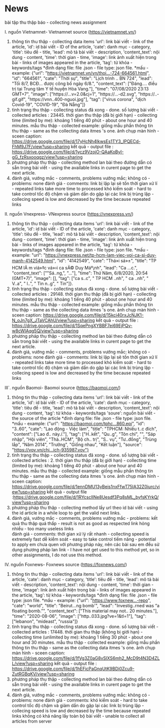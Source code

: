 # News
 bài tập thu thập báo - collecting news assignment
 
I. nguồn Vietnamnet- Vietnamnet source (https://vietnamnet.vn/)
 1. thông tin thu thập - collecting data items
    'url': link bài viết - link of the article,
    'id': id bài viết - ID of the article,
    'cate': danh mục - category,
    'title': tiêu đề - title,
    'lead': mô tả bài viết - description,
    'content_text': nội dung - content,
    'time': thời gian - time,
    'image': link ảnh xuất hiện trong bài - links of images appeared in the article,
    'tag': từ khóa - keywords/tags
  *đinh dạng file: file .json - file type: json file.
  *mấu - example: {"url": "https://vietnamnet.vn/vn/thoi...-724-664561.html", "id": "664561", "cate": "Thời sự", "title": "Lịch trình .. BN 724", "lead": "Tối 8/7, BCĐ... được công bố ngày 6/8.", "content_text": ["Đáng.... điều trị tại Trung tâm Y tế huyện Hòa Vang."], "time": "07/08/2020 23:13 GMT+7", "image": ["https://...v=2.0&cj=1", "https://...-d2.svg", "https://..-gif.gif", "https://vnn..400-nguoi.jpg"], "tag": ["virus corona", "dịch Covid-19", "COVID-19", "Đà Nẵng"]}
 2. tình trạng thu thập - collecting status
  đã xong - done.
  số lượng bài viết - collected articles : 23445. 
  thời gian thu thập (đã bị giới hạn) - collecting time (limited by me): khoảng 1 tiếng 40 phút - about one hour and 40 minutes.
  mẫu thu thập - collected example: giống mẫu phần thông tin thu thập - same as the collecting data itmes 's one.
  ảnh chụp màn hình - sceen caption: https://drive.google.com/file/d/17yHcNh4lkwsEs1TY3_IPQECd-FhM9J7F/view?usp=sharing
  kết quả - output file : https://drive.google.com/file/d/1ycz9VzojO-QAaKoByI-gG_fzRsxooqgz/view?usp=sharing
 3. phương pháp thu thập - collecting method
  lan bài theo đường dẫn có sẵn trong bài viết - using the available links in curent page to get the next article.
 4. đánh giá, vướng mắc - comments, problems
  vướng mắc: không có - problems: none
  đánh giá - comments:
   link bị lặp lại sẽ tốn thời gian xử lí - repeated links take more time to processed
   khó kiểm soát - hard to take control
   tốc độ chậm và giảm dần do gặp lại các link bị trùng lặp - collecing speed is low and decreased by the time because repeated links
  
  
II. nguồn Vnexpress- VNexpress source (https://vnexpress.vn/)
 1. thông tin thu thập - collecting data items
    'url': link bài viết - link of the article,
    'id': id bài viết - ID of the article,
    'cate': danh mục - category,
    'title': tiêu đề - title,
    'lead': mô tả bài viết - description,
    'content_text': nội dung - content,
    'time': thời gian - time,
    'image': link ảnh xuất hiện trong bài - links of images appeared in the article,
    'tag': từ khóa - keywords/tags
  *đinh dạng file: file .json - file type: json file.
  *mấu - example: "url": "https://vnexpress.net/tp-hcm-lam-viec-voi-ca-si-duy-manh-4142549.html", "id": "4142549", "cate": "Thá»i sá»±", "title": "TP HCM lÃ m viá»‡c vá»›i ca sÄ© Duy Máº¡nh", "lead": "Ca ...c.", "content_text": ["\"Sá..ng,", "..."], "time": Thứ Năm, 6/8/2020, 20:54 (GMT+7)", "image": [], "tag": ["ca s..c", " TP HCM ..nh", " ca ..nh", " V..a", " l..", " Tin n..g", " Tin"]}.
 2. tình trạng thu thập - collecting status
  đã xong - done.
  số lượng bài viết - collected articles : 29148. 
  thời gian thu thập (đã bị giới hạn) - collecting time (limited by me): khoảng 1 tiếng 40 phút - about one hour and 40 minutes.
  mẫu thu thập - collected example: giống mẫu phần thông tin thu thập - same as the collecting data itmes 's one.
  ảnh chụp màn hình - sceen caption: https://drive.google.com/file/d/15kci40rxJcNJK1-N_oJn7gX_JTaVCAhU/view?usp=sharing
  kết quả - output file : https://drive.google.com/file/d/1SqePngXYBBF7ei69EjPQv-w8cWIAqg5Q/view?usp=sharing
 3. phương pháp thu thập - collecting method
  lan bài theo đường dẫn có sẵn trong bài viết - using the available links in curent page to get the next article.
 4. đánh giá, vướng mắc - comments, problems
  vướng mắc: không có - problems: none
  đánh giá - comments:
   link bị lặp lại sẽ tốn thời gian xử lí - repeated links take more time to processed
   khó kiểm soát - hard to take control
   tốc độ chậm và giảm dần do gặp lại các link bị trùng lặp - collecing speed is low and decreased by the time because repeated links
  
  
III`. nguồn Baomoi- Baomoi source (https://baomoi.com/)
 1. thông tin thu thập - collecting data items
    'url': link bài viết - link of the article,
    'id': id bài viết - ID of the article,
    'cate': danh mục - category,
    'title': tiêu đề - title,
    'lead': mô tả bài viết - description,
    'content_text': nội dung - content,
    'tag': từ khóa - keywords/tags
    'soure': nguồn bài viết - the source of the article
  *đinh dạng file: file .json - file type: json file.
  *mấu - example: {"url": "https://baomoi.com/tphc...860.epi", "id": "3..60", "cate": "Lao động - Việc làm", "title": "TPHCM: Nhiều t..c đích", "content": ["Lao đ.. này./."], "tag": ["H..kết", "Qu..g", "Tôn chỉ", "", "Sáp nhập", "Hội viên", "Thà..HCM", "Bộ ch.. trị", "S.. vụ", "Tư..đồng", "Trùng lắp", "Năm 2014", "Trưởng", "Giống nhau", "Kết luận"], "source": "https://vov.vn/chi...ich-935987.vov"}
 2. tình trạng thu thập - collecting status
  đã xong - done.
  số lượng bài viết - collected articles : 2. 
  thời gian thu thập (đã bị giới hạn) - collecting time (limited by me): khoảng 1 tiếng 40 phút - about one hour and 40 minutes.
  mẫu thu thập - collected example: giống mẫu phần thông tin thu thập - same as the collecting data itmes 's one.
  ảnh chụp màn hình - sceen caption: https://drive.google.com/file/d/1ennDMU13yBeis1nxFfwT75IA32Z0iurc/view?usp=sharing
  kết quả - output file :https://drive.google.com/file/d/1RYcscIINe8Uesdf3Pq8sML_byfsKYrkQ/view?usp=sharing
 3. phương pháp thu thập - collecting method
  lấy url theo id bài viết - using the id article in a while loop to get the valid next links.
 4. đánh giá, vướng mắc - comments, problems
  vướng mắc - problems: 
    kết quả thu thập quá thấp - result is not as good as respected
    link hỏng nhiều - too many useless links   
  đánh giá - comments:
   thời gian xử lý rất nhanh - collecting speed is extremely fast
   dễ kiểm soát - easy to take control
   tiềm năng - potential to apply
   em chưa quen với phương pháp này, nên các bài sau em đều sử dụng phương pháp lan link - I have not get used to this method yet, so in other assignments, I do not use this method.
   
   
IV. nguồn Foxnews- Foxnews source (https://foxnews.com/)
 1. thông tin thu thập - collecting data items
    'url': link bài viết - link of the article,
    'cate': danh mục - category,
    'title': tiêu đề - title,
    'lead': mô tả bài viết - description,
    'content_text': nội dung - content,
    'time': thời gian - time,
    'image': link ảnh xuất hiện trong bài - links of images appeared in the article,
    'tag': từ khóa - keywords/tags
  *đinh dạng file: file .json - file type: json file.
  *mấu - example: {"url": "https://www.foxnew...-repo", "cate": "world", "title": "Beirut...ng bomb'", "lead": "Investig..rned was “a floating bomb.”", "content_text": ["This material may not.. 20 minutes."], "time": "2020-08-06", "image": ["http..033.jpg?ve=1&tl=1"], "tag": ["lebanon", "mideast", "russia"]}
 2. tình trạng thu thập - collecting status
  đã xong - done.
  số lượng bài viết - collected articles : 17448. 
  thời gian thu thập (không bị giới hạn) - collecting time (unlimited by me): khoảng 1 tiếng 30 phút - about one hour and 30 minutes.
  mẫu thu thập - collected example: giống mẫu phần thông tin thu thập - same as the collecting data itmes 's one.
  ảnh chụp màn hình - sceen caption: https://drive.google.com/file/d/1fVg3Z0aG8vSlXS6mh2_McD9t4N3D4ZLL/view?usp=sharing
  kết quả - output file : https://drive.google.com/file/d/1hEFicPaGnqUtK9BDi0Zcu9-ZutRGBqKV/view?usp=sharing
 3. phương pháp thu thập - collecting method
  lan bài theo đường dẫn có sẵn trong bài viết - using the available links in curent page to get the next article.
 4. đánh giá, vướng mắc - comments, problems
  vướng mắc: không có - problems: none
  đánh giá - comments:
   khó kiểm soát - hard to take control
   tốc độ chậm và giảm dần do gặp lại các link bị trùng lặp - collecing speed is low and decreased by the time because repeated links
   không có khả năng lấy toàn bộ bài viết - unable to collect all articles from server
  
  
 
